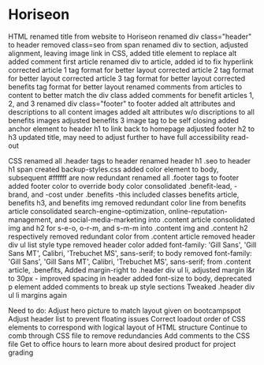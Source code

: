 # Horiseon

HTML
renamed title from website to Horiseon
renamed div class="header" to header
removed class=seo from span
renamed div to section, adjusted alignment, leaving image link in CSS, added title element to replace alt
added comment first article
renamed div to article, added id to fix hyperlink
corrected article 1 tag format for better layout
corrected article 2 tag format for better layout
corrected article 3 tag format for better layout
corrected benefits tag format for better layout
renamed comments from articles to content to better match the div class
added comments for benefit articles 1, 2, and 3
renamed div class="footer" to footer
added alt attributes and descriptions to all content images
added alt attributes w/o discriptions to all benefits images
adjusted benefits 3 image tag to be self closing
added anchor element to header h1 to link back to homepage
adjusted footer h2 to h3
updated title, may need to adjust further to have full accessibility read-out


CSS
renamed all .header tags to header
renamed header h1 .seo to header h1 span
created backup-styles.css
added color element to body, subsequent #ffffff are now redundant
renamed all .footer tags to footer
added footer color to override body color
consolidated .benefit-lead, -brand, and -cost under .benefits
-this included classes benefits article, benefits h3, and benefits img
removed redundant color line from benefits article
consolidated search-engine-optimization, online-reputation-management, and social-media-marketing into .content article
consolidated img and h2 for s-e-o, o-r-m, and s-m-m into .content img and .content h2 respectively
removed redundant color from .content article
removed header div ul list style type
removed header color
added font-family: 'Gill Sans', 'Gill Sans MT', Calibri, 'Trebuchet MS', sans-serif; to body
removed font-family: 'Gill Sans', 'Gill Sans MT', Calibri, 'Trebuchet MS', sans-serif; from .content article, .benefits, 
Added margin-right to .header div ul li, adjusted margin l&r to 30px - improved spacing in header
added font-size to body, deprecated p element
added comments to break up style sections
Tweaked .header div ul li margins again


Need to do:
Adjust hero picture to match layout given on bootcampspot
Adjust header list to prevent floating issues
Correct loadout order of CSS elements to correspond with logical layout of HTML structure
Continue to comb through CSS file to remove redundancies
Add comments to the CSS file
Get to office hours to learn more about desired product for project grading